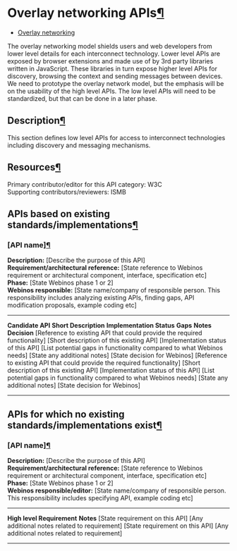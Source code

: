 Overlay networking APIs[¶](#Overlay-networking-APIs)
====================================================

-   [Overlay networking](.html)

The overlay networking model shields users and web developers from lower
level details for each interconnect technology. Lower level APIs are
exposed by browser extensions and made use of by 3rd party libraries
written in JavaScript. These libraries in turn expose higher level APIs
for discovery, browsing the context and sending messages between
devices. We need to prototype the overlay network model, but the
emphasis will be on the usability of the high level APIs. The low level
APIs will need to be standardized, but that can be done in a later
phase.

Description[¶](#Description)
----------------------------

This section defines low level APIs for access to interconnect
technologies including discovery and messaging mechanisms.

Resources[¶](#Resources)
------------------------

Primary contributor/editor for this API category: W3C\
Supporting contributors/reviewers: ISMB

APIs based on existing standards/implementations[¶](#APIs-based-on-existing-standardsimplementations)
-----------------------------------------------------------------------------------------------------

### [API name][¶](#API-name)

**Description:** [Describe the purpose of this API]\
**Requirement/architectural reference:** [State reference to Webinos
requirement or architectural component, interface, specification etc]\
**Phase:** [State Webinos phase 1 or 2]\
**Webinos responsible:** [State name/company of responsible person. This
responsibility includes analyzing existing APIs, finding gaps, API
modification proposals, example coding etc]

  --------------------------------------------------------------------------- ------------------------------------------ ------------------------------------- ----------------------------------------------------------------------- ------------------------------ ------------------------------
  **Candidate API**                                                           **Short Description**                      **Implementation Status**             **Gaps**                                                                **Notes**                      **Decision**
  [Reference to existing API that could provide the required functionality]   [Short description of this existing API]   [Implementation status of this API]   [List potential gaps in functionality compared to what Webinos needs]   [State any additional notes]   [State decision for Webinos]
  [Reference to existing API that could provide the required functionality]   [Short description of this existing API]   [Implementation status of this API]   [List potential gaps in functionality compared to what Webinos needs]   [State any additional notes]   [State decision for Webinos]
  --------------------------------------------------------------------------- ------------------------------------------ ------------------------------------- ----------------------------------------------------------------------- ------------------------------ ------------------------------

APIs for which no existing standards/implementations exist[¶](#APIs-for-which-no-existing-standardsimplementations-exist)
-------------------------------------------------------------------------------------------------------------------------

### [API name][¶](#API-name)

**Description:** [Describe the purpose of this API]\
**Requirement/architectural reference:** [State reference to Webinos
requirement or architectural component, interface, specification etc]\
**Phase:** [State Webinos phase 1 or 2]\
**Webinos responsible/editor:** [State name/company of responsible
person. This responsibility includes specifying API, example coding etc]

  --------------------------------- -----------------------------------------------
  **High level Requirement**        **Notes**
  [State requirement on this API]   [Any additional notes related to requirement]
  [State requirement on this API]   [Any additional notes related to requirement]
  --------------------------------- -----------------------------------------------



